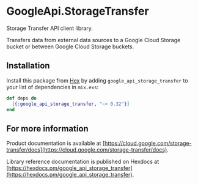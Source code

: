 # GoogleApi.StorageTransfer

Storage Transfer API client library.

Transfers data from external data sources to a Google Cloud Storage bucket or between Google Cloud Storage buckets.

## Installation

Install this package from [Hex](https://hex.pm) by adding
`google_api_storage_transfer` to your list of dependencies in `mix.exs`:

```elixir
def deps do
  [{:google_api_storage_transfer, "~> 0.32"}]
end
```

## For more information

Product documentation is available at [https://cloud.google.com/storage-transfer/docs](https://cloud.google.com/storage-transfer/docs).

Library reference documentation is published on Hexdocs at
[https://hexdocs.pm/google_api_storage_transfer](https://hexdocs.pm/google_api_storage_transfer).
